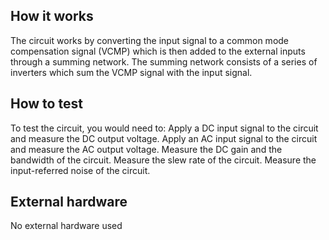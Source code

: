 <!---

This file is used to generate your project datasheet. Please fill in the information below and delete any unused
sections.

You can also include images in this folder and reference them in the markdown. Each image must be less than
512 kb in size, and the combined size of all images must be less than 1 MB.
-->

## How it works

The circuit works by converting the input signal to a common mode compensation signal (VCMP) which is then added to the external inputs through a summing network. The summing network consists of a series of inverters which sum the VCMP signal with the input signal.

## How to test

To test the circuit, you would need to:
Apply a DC input signal to the circuit and measure the DC output voltage.
Apply an AC input signal to the circuit and measure the AC output voltage.
Measure the DC gain and the bandwidth of the circuit.
Measure the slew rate of the circuit.
Measure the input-referred noise of the circuit.

## External hardware

No external hardware used
